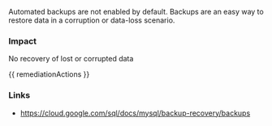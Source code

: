 
Automated backups are not enabled by default. Backups are an easy way to restore data in a corruption or data-loss scenario.

### Impact
No recovery of lost or corrupted data

<!-- DO NOT CHANGE -->
{{ remediationActions }}

### Links
- https://cloud.google.com/sql/docs/mysql/backup-recovery/backups


